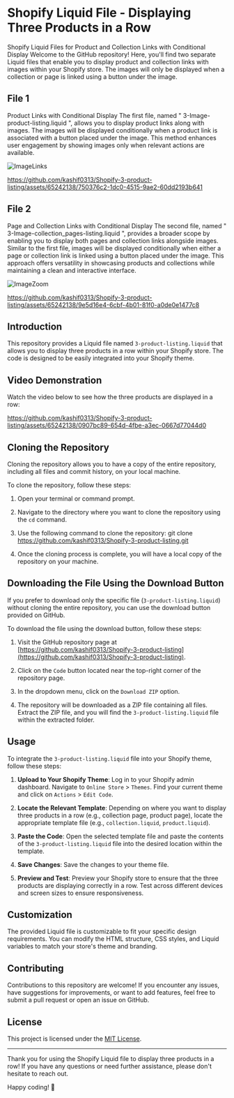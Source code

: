 # Shopify Liquid File - Displaying Three Products in a Row

Shopify Liquid Files for Product and Collection Links with Conditional Display
Welcome to the GitHub repository! Here, you'll find two separate Liquid files that enable you to display product and collection links with images within your Shopify store. The images will only be displayed when a collection or page is linked using a button under the image.

## File 1
Product Links with Conditional Display
The first file, named " 3-Image-product-listing.liquid ", allows you to display product links along with images. The images will be displayed conditionally when a product link is associated with a button placed under the image. This method enhances user engagement by showing images only when relevant actions are available.

![ImageLinks](https://github.com/kashif0313/Shopify-3-product-listing/assets/65242138/f1473aa4-8dc9-4ff5-81b7-2177dfbf8974)

https://github.com/kashif0313/Shopify-3-product-listing/assets/65242138/750376c2-1dc0-4515-9ae2-60dd2193b641

## File 2
Page and Collection Links with Conditional Display
The second file, named " 3-Image-collection_pages-listing.liquid ", provides a broader scope by enabling you to display both pages and collection links alongside images. Similar to the first file, images will be displayed conditionally when either a page or collection link is linked using a button placed under the image. This approach offers versatility in showcasing products and collections while maintaining a clean and interactive interface.


![ImageZoom](https://github.com/kashif0313/Shopify-3-product-listing/assets/65242138/a8f75e0d-0f1a-47e5-b7de-f5209c48590a)

https://github.com/kashif0313/Shopify-3-product-listing/assets/65242138/9e5d16e4-6cbf-4b01-81f0-a0de0e1477c8


## Introduction

This repository provides a Liquid file named `3-product-listing.liquid` that allows you to display three products in a row within your Shopify store. The code is designed to be easily integrated into your Shopify theme.

## Video Demonstration

Watch the video below to see how the three products are displayed in a row:

https://github.com/kashif0313/Shopify-3-product-listing/assets/65242138/0907bc89-654d-4fbe-a3ec-0667d77044d0



## Cloning the Repository

Cloning the repository allows you to have a copy of the entire repository, including all files and commit history, on your local machine.

To clone the repository, follow these steps:

1. Open your terminal or command prompt.

2. Navigate to the directory where you want to clone the repository using the `cd` command.

3. Use the following command to clone the repository:
git clone https://github.com/kashif0313/Shopify-3-product-listing.git

4. Once the cloning process is complete, you will have a local copy of the repository on your machine.

## Downloading the File Using the Download Button

If you prefer to download only the specific file (`3-product-listing.liquid`) without cloning the entire repository, you can use the download button provided on GitHub.

To download the file using the download button, follow these steps:

1. Visit the GitHub repository page at [https://github.com/kashif0313/Shopify-3-product-listing](https://github.com/kashif0313/Shopify-3-product-listing).

2. Click on the `Code` button located near the top-right corner of the repository page.


3. In the dropdown menu, click on the `Download ZIP` option.

4. The repository will be downloaded as a ZIP file containing all files. Extract the ZIP file, and you will find the `3-product-listing.liquid` file within the extracted folder.

## Usage

To integrate the `3-product-listing.liquid` file into your Shopify theme, follow these steps:

1. **Upload to Your Shopify Theme**: Log in to your Shopify admin dashboard. Navigate to `Online Store` > `Themes`. Find your current theme and click on `Actions` > `Edit Code`.

2. **Locate the Relevant Template**: Depending on where you want to display three products in a row (e.g., collection page, product page), locate the appropriate template file (e.g., `collection.liquid`, `product.liquid`).

3. **Paste the Code**: Open the selected template file and paste the contents of the `3-product-listing.liquid` file into the desired location within the template.

4. **Save Changes**: Save the changes to your theme file.

5. **Preview and Test**: Preview your Shopify store to ensure that the three products are displaying correctly in a row. Test across different devices and screen sizes to ensure responsiveness.

## Customization

The provided Liquid file is customizable to fit your specific design requirements. You can modify the HTML structure, CSS styles, and Liquid variables to match your store's theme and branding.

## Contributing

Contributions to this repository are welcome! If you encounter any issues, have suggestions for improvements, or want to add features, feel free to submit a pull request or open an issue on GitHub.

## License

This project is licensed under the [MIT License](LICENSE).

---

Thank you for using the Shopify Liquid file to display three products in a row! If you have any questions or need further assistance, please don't hesitate to reach out.

Happy coding! 🚀
